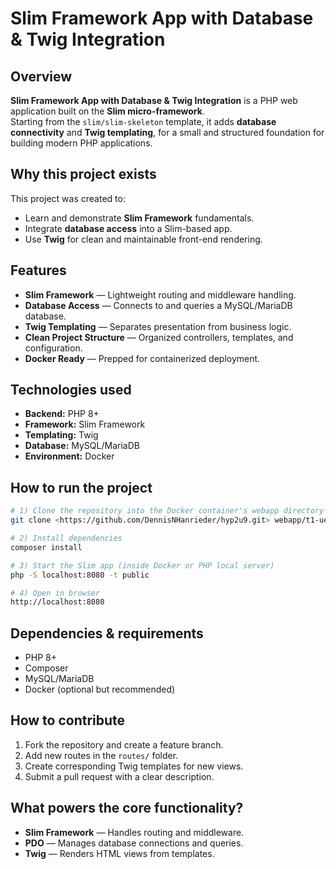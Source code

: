 # Slim Framework App with Database & Twig Integration

## Overview  
**Slim Framework App with Database & Twig Integration** is a PHP web application built on the **Slim micro-framework**.  
Starting from the `slim/slim-skeleton` template, it adds **database connectivity** and **Twig templating**, for a small and structured foundation for building modern PHP applications.

## Why this project exists  
This project was created to:  
- Learn and demonstrate **Slim Framework** fundamentals.  
- Integrate **database access** into a Slim-based app.  
- Use **Twig** for clean and maintainable front-end rendering.  

## Features  
- **Slim Framework** — Lightweight routing and middleware handling.  
- **Database Access** — Connects to and queries a MySQL/MariaDB database.  
- **Twig Templating** — Separates presentation from business logic.  
- **Clean Project Structure** — Organized controllers, templates, and configuration.  
- **Docker Ready** — Prepped for containerized deployment.

## Technologies used  
- **Backend:** PHP 8+  
- **Framework:** Slim Framework  
- **Templating:** Twig  
- **Database:** MySQL/MariaDB  
- **Environment:** Docker

## How to run the project  
```bash
# 1) Clone the repository into the Docker container's webapp directory
git clone <https://github.com/DennisNHanrieder/hyp2u9.git> webapp/t1-ue09-YourTeamName

# 2) Install dependencies
composer install

# 3) Start the Slim app (inside Docker or PHP local server)
php -S localhost:8080 -t public

# 4) Open in browser
http://localhost:8080
```

## Dependencies & requirements  
- PHP 8+  
- Composer  
- MySQL/MariaDB  
- Docker (optional but recommended)  

## How to contribute  
1. Fork the repository and create a feature branch.  
2. Add new routes in the `routes/` folder.  
3. Create corresponding Twig templates for new views.  
4. Submit a pull request with a clear description.

## What powers the core functionality?  
- **Slim Framework** — Handles routing and middleware.  
- **PDO** — Manages database connections and queries.  
- **Twig** — Renders HTML views from templates.
